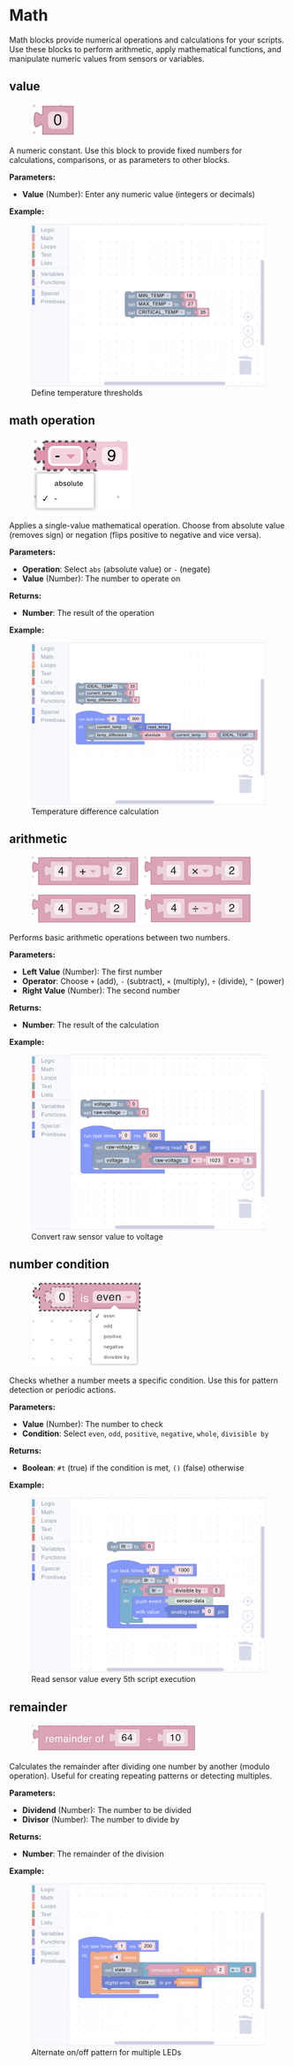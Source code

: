 # Math

Math blocks provide numerical operations and calculations for your scripts. Use these blocks to perform arithmetic, apply mathematical functions, and manipulate numeric values from sensors or variables.

## value

<div align="left"><figure><img src="../../../.gitbook/assets/math_value.png" alt=""><figcaption></figcaption></figure></div>

A numeric constant. Use this block to provide fixed numbers for calculations, comparisons, or as parameters to other blocks.

**Parameters:**

- **Value** (Number): Enter any numeric value (integers or decimals)

**Example:**

<div><figure><img src="../../../.gitbook/assets/math_value_example.png" alt=""><figcaption>Define temperature thresholds</figcaption></figure></div>

## math operation

<div align="left"><figure><img src="../../../.gitbook/assets/math_operation.png" alt=""><figcaption></figcaption></figure></div>

Applies a single-value mathematical operation. Choose from absolute value (removes sign) or negation (flips positive to negative and vice versa).

**Parameters:**

- **Operation**: Select `abs` (absolute value) or `-` (negate)
- **Value** (Number): The number to operate on

**Returns:**

- **Number**: The result of the operation

**Example:**

<div><figure><img src="../../../.gitbook/assets/math_operation_example.png" alt=""><figcaption>Temperature difference calculation</figcaption></figure></div>

## arithmetic

<div align="left"><figure><img src="../../../.gitbook/assets/math_arithmetic.png" alt=""><figcaption></figcaption></figure></div>

Performs basic arithmetic operations between two numbers.

**Parameters:**

- **Left Value** (Number): The first number
- **Operator**: Choose `+` (add), `-` (subtract), `×` (multiply), `÷` (divide), `^` (power)
- **Right Value** (Number): The second number

**Returns:**

- **Number**: The result of the calculation

**Example:**

<div><figure><img src="../../../.gitbook/assets/math_arithmetic_example.png" alt=""><figcaption>Convert raw sensor value to voltage</figcaption></figure></div>

## number condition

<div align="left"><figure><img src="../../../.gitbook/assets/math_number_condition.png" alt=""><figcaption></figcaption></figure></div>

Checks whether a number meets a specific condition. Use this for pattern detection or periodic actions.

**Parameters:**

- **Value** (Number): The number to check
- **Condition**: Select `even`, `odd`, `positive`, `negative`, `whole`, `divisible by`

**Returns:**

- **Boolean**: `#t` (true) if the condition is met, `()` (false) otherwise

**Example:**

<div><figure><img src="../../../.gitbook/assets/math_number_condition_example.png" alt=""><figcaption>Read sensor value every 5th script execution</figcaption></figure></div>

## remainder

<div align="left"><figure><img src="../../../.gitbook/assets/math_remainder.png" alt=""><figcaption></figcaption></figure></div>

Calculates the remainder after dividing one number by another (modulo operation). Useful for creating repeating patterns or detecting multiples.

**Parameters:**

- **Dividend** (Number): The number to be divided
- **Divisor** (Number): The number to divide by

**Returns:**

- **Number**: The remainder of the division

**Example:**

<div><figure><img src="../../../.gitbook/assets/loops_iterator_example.png" alt=""><figcaption>Alternate on/off pattern for multiple LEDs</figcaption></figure></div>
